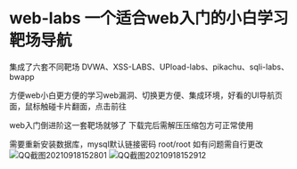 # web-labs 一个适合web入门的小白学习靶场导航
集成了六套不同靶场 DVWA、XSS-LABS、UPload-labs、pikachu、sqli-labs、bwapp

方便web小白更方便的学习web漏洞、切换更方便、集成环境，好看的UI导航页面，鼠标触碰卡片翻面，点击前往

web入门倒进阶这一套靶场就够了
下载完后需解压压缩包方可正常使用

需要重新安装数据库，mysql默认链接密码 root/root 如有问题需自行更改
![QQ截图20210918152801](https://user-images.githubusercontent.com/75570216/133880373-11016090-ca65-4b17-a23e-082f84d478fe.png)
![QQ截图20210918152912](https://user-images.githubusercontent.com/75570216/133880417-7a1daa04-d9f8-484b-afd8-18df04397d0f.png)
